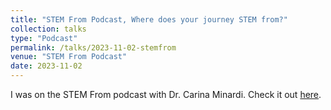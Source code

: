 ```yaml
---
title: "STEM From Podcast, Where does your journey STEM from?"
collection: talks
type: "Podcast"
permalink: /talks/2023-11-02-stemfrom
venue: "STEM From Podcast"
date: 2023-11-02
---
```


I was on the STEM From podcast with Dr. Carina Minardi. Check it out [here](https://www.stemfrom.org/podcast/episode/1d4b6552/suraj-rajendran-computational-biology-at-weill-cornell-medical-college).

